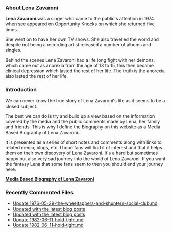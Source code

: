 ### About Lena Zavaroni

<p><strong>Lena Zavaroni</strong> was a singer who came to the public's attention in 1974 when see appeared on Opportunity Knocks on which she returned five times.</p>

<p>She went on to have her own TV shows. She also travelled the world and despite not being a recording artist released a number of albums and singles.</p>

<p>Behind the scenes Lena Zavaroni had a life long fight with her demons, which came out as anorexia from the age of 13 to 15, this then became clinical depression which lasted the rest of her life. The truth is the anorexia also lasted the rest of her life.</p>

### Introduction

<p>We can never know the true story of Lena Zavaroni's life as it seems to be a closed subject.</p>

<p>The best we can do is try and build up a view based on the information covered by the media and the public comments made by Lena, her family and friends. This is why I define the Biography on this website as a Media Based Biography of Lena Zavaroni.</p>

<p>It is presented as a series of short notes and comments along with links to related media, blogs, etc. I hope fans will find it of interest and that it helps them on their own discovery of Lena Zavaroni. It's a hard but sometimes happy but also very sad journey into the world of Lena Zavaroni. If you want the fantasy Lena that some fans seem to then you should end your journey here.</p>

<a href="https://fanzoflenazavaroni.github.io/biography/lena-zavaroni/"><strong>Media Based Biography of Lena Zavaroni</strong></a>

### Recently Commented Files

<!-- BLOG-POST-LIST:START -->
- [Update 1976-05-29-the-wheeltappers-and-shunters-social-club.md](https://github.com/FanzOfLenaZavaroni/fanzoflenazavaroni.github.io/commit/ee450991bbb65fc36873237c101df6f4a7a65b8a)
- [Updated with the latest blog posts](https://github.com/FanzOfLenaZavaroni/fanzoflenazavaroni.github.io/commit/e04709186cd56f8c473cc79bcf2e62c1ad1fbb5a)
- [Updated with the latest blog posts](https://github.com/FanzOfLenaZavaroni/fanzoflenazavaroni.github.io/commit/b582c78d0ccd61bfb6bd5c601255bddcf5b48306)
- [Update 1982-06-11-hold-tight.md](https://github.com/FanzOfLenaZavaroni/fanzoflenazavaroni.github.io/commit/13f6926db291682b6308ca65e3c1aa1217cb7197)
- [Update 1982-06-11-hold-tight.md](https://github.com/FanzOfLenaZavaroni/fanzoflenazavaroni.github.io/commit/f69835e009c2c0a65f334a101431bec15ae3d3a5)
<!-- BLOG-POST-LIST:END -->
